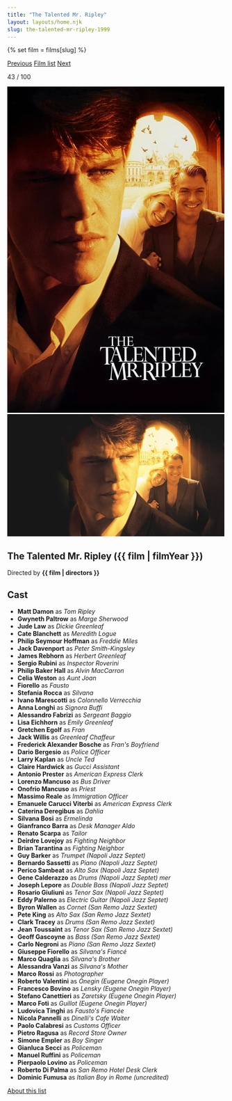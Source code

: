```yaml
---
title: "The Talented Mr. Ripley"
layout: layouts/home.njk
slug: the-talented-mr-ripley-1999
---
```


{% set film = films[slug] %}

<nav class="films">
  <a class="prev" href="../magnolia-1999">Previous</a>
  <a href="../">Film list</a>
  <a class="next" href="../billy-elliot-2000">Next</a>
</nav>

<p>43 / 100</p>

<article class="film">
  <div class="backdrop-and-poster">
    <img class="poster" src="../films/posters/the-talented-mr-ripley-1999.jpg" alt="">
    <img class="backdrop" src="../films/backdrops/the-talented-mr-ripley-1999.jpg" alt="">
  </div>

  <h1>The Talented Mr. Ripley ({{ film | filmYear }})</h1>

  <p class="director">
    Directed by <strong>{{ film | directors }}</strong>
  </p>


  <h2>
    Cast
  </h2>
  <ul>
            <li><strong>Matt Damon</strong> as <em>Tom Ripley</em></li>
        <li><strong>Gwyneth Paltrow</strong> as <em>Marge Sherwood</em></li>
        <li><strong>Jude Law</strong> as <em>Dickie Greenleaf</em></li>
        <li><strong>Cate Blanchett</strong> as <em>Meredith Logue</em></li>
        <li><strong>Philip Seymour Hoffman</strong> as <em>Freddie Miles</em></li>
        <li><strong>Jack Davenport</strong> as <em>Peter Smith-Kingsley</em></li>
        <li><strong>James Rebhorn</strong> as <em>Herbert Greenleaf</em></li>
        <li><strong>Sergio Rubini</strong> as <em>Inspector Roverini</em></li>
        <li><strong>Philip Baker Hall</strong> as <em>Alvin MacCarron</em></li>
        <li><strong>Celia Weston</strong> as <em>Aunt Joan</em></li>
        <li><strong>Fiorello</strong> as <em>Fausto</em></li>
        <li><strong>Stefania Rocca</strong> as <em>Silvana</em></li>
        <li><strong>Ivano Marescotti</strong> as <em>Colonnello Verrecchia</em></li>
        <li><strong>Anna Longhi</strong> as <em>Signora Buffi</em></li>
        <li><strong>Alessandro Fabrizi</strong> as <em>Sergeant Baggio</em></li>
        <li><strong>Lisa Eichhorn</strong> as <em>Emily Greenleaf</em></li>
        <li><strong>Gretchen Egolf</strong> as <em>Fran</em></li>
        <li><strong>Jack Willis</strong> as <em>Greenleaf Chaffeur</em></li>
        <li><strong>Frederick Alexander Bosche</strong> as <em>Fran's Boyfriend</em></li>
        <li><strong>Dario Bergesio</strong> as <em>Police Officer</em></li>
        <li><strong>Larry Kaplan</strong> as <em>Uncle Ted</em></li>
        <li><strong>Claire Hardwick</strong> as <em>Gucci Assistant</em></li>
        <li><strong>Antonio Prester</strong> as <em>American Express Clerk</em></li>
        <li><strong>Lorenzo Mancuso</strong> as <em>Bus Driver</em></li>
        <li><strong>Onofrio Mancuso</strong> as <em>Priest</em></li>
        <li><strong>Massimo Reale</strong> as <em>Immigration Officer</em></li>
        <li><strong>Emanuele Carucci Viterbi</strong> as <em>American Express Clerk</em></li>
        <li><strong>Caterina Deregibus</strong> as <em>Dahlia</em></li>
        <li><strong>Silvana Bosi</strong> as <em>Ermelinda</em></li>
        <li><strong>Gianfranco Barra</strong> as <em>Desk Manager Aldo</em></li>
        <li><strong>Renato Scarpa</strong> as <em>Tailor</em></li>
        <li><strong>Deirdre Lovejoy</strong> as <em>Fighting Neighbor</em></li>
        <li><strong>Brian Tarantina</strong> as <em>Fighting Neighbor</em></li>
        <li><strong>Guy Barker</strong> as <em>Trumpet (Napoli Jazz Septet)</em></li>
        <li><strong>Bernardo Sassetti</strong> as <em>Piano (Napoli Jazz Septet)</em></li>
        <li><strong>Perico Sambeat</strong> as <em>Alto Sax (Napoli Jazz Septet)</em></li>
        <li><strong>Gene Calderazzo</strong> as <em>Drums (Napoli Jazz Septet) mer</em></li>
        <li><strong>Joseph Lepore</strong> as <em>Double Bass (Napoli Jazz Septet)</em></li>
        <li><strong>Rosario Giuliuni</strong> as <em>Tenor Sax (Napoli Jazz Septet)</em></li>
        <li><strong>Eddy Palerno</strong> as <em>Electric Guitar (Napoli Jazz Septet)</em></li>
        <li><strong>Byron Wallen</strong> as <em>Cornet (San Remo Jazz Sextet)</em></li>
        <li><strong>Pete King</strong> as <em>Alto Sax (San Remo Jazz Sextet)</em></li>
        <li><strong>Clark Tracey</strong> as <em>Drums (San Remo Jazz Sextet)</em></li>
        <li><strong>Jean Toussaint</strong> as <em>Tenor Sax (San Remo Jazz Sextet)</em></li>
        <li><strong>Geoff Gascoyne</strong> as <em>Bass (San Remo Jazz Sextet)</em></li>
        <li><strong>Carlo Negroni</strong> as <em>Piano (San Remo Jazz Sextet)</em></li>
        <li><strong>Giuseppe Fiorello</strong> as <em>Silvana's Fiancé</em></li>
        <li><strong>Marco Quaglia</strong> as <em>Silvana's Brother</em></li>
        <li><strong>Alessandra Vanzi</strong> as <em>Silvana's Mother</em></li>
        <li><strong>Marco Rossi</strong> as <em>Photographer</em></li>
        <li><strong>Roberto Valentini</strong> as <em>Onegin (Eugene Onegin Player)</em></li>
        <li><strong>Francesco Bovino</strong> as <em>Lensky (Eugene Onegin Player)</em></li>
        <li><strong>Stefano Canettieri</strong> as <em>Zaretsky (Eugene Onegin Player)</em></li>
        <li><strong>Marco Foti</strong> as <em>Guillot (Eugene Onegin Player)</em></li>
        <li><strong>Ludovica Tinghi</strong> as <em>Fausto's Fiancée</em></li>
        <li><strong>Nicola Pannelli</strong> as <em>Dinelli's Cafe Waiter</em></li>
        <li><strong>Paolo Calabresi</strong> as <em>Customs Officer</em></li>
        <li><strong>Pietro Ragusa</strong> as <em>Record Store Owner</em></li>
        <li><strong>Simone Empler</strong> as <em>Boy Singer</em></li>
        <li><strong>Gianluca Secci</strong> as <em>Policeman</em></li>
        <li><strong>Manuel Ruffini</strong> as <em>Policeman</em></li>
        <li><strong>Pierpaolo Lovino</strong> as <em>Policeman</em></li>
        <li><strong>Roberto Di Palma</strong> as <em>San Remo Hotel Desk Clerk</em></li>
        <li><strong>Dominic Fumusa</strong> as <em>Italian Boy in Rome (uncredited)</em></li>
  </ul>
</article>
<footer>
  <a href="../about">About this list</a>
</footer>
